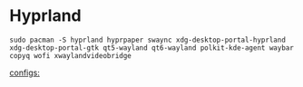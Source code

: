# Hyprland

```
sudo pacman -S hyprland hyprpaper swaync xdg-desktop-portal-hyprland xdg-desktop-portal-gtk qt5-wayland qt6-wayland polkit-kde-agent waybar copyq wofi xwaylandvideobridge
```
[configs:](./.config)
